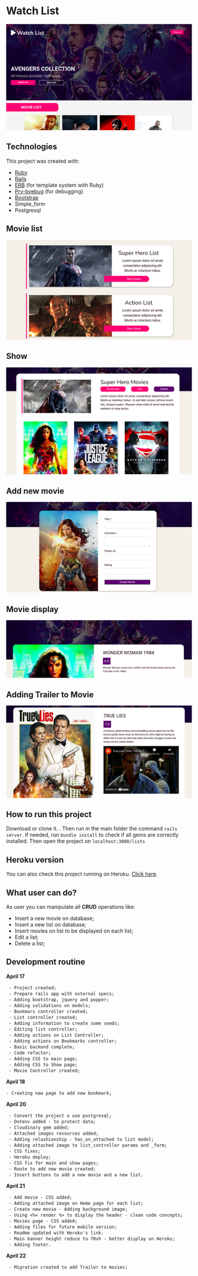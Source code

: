 

# Watch List

![main banner](https://github.com/thiagohrcosta/rails-watch-list/blob/master/public/img/movieList.png?raw=true)


## Technologies
This project was created with:

 - [Ruby](https://www.ruby-lang.org/pt/)
 - [Rails](https://rubygems.org/gems/rails)
 - [ERB](https://ruby-doc.org/stdlib-2.7.1/libdoc/erb/rdoc/ERB.html) (for template system with Ruby)
 - [Pry-byebug](https://rubygems.org/gems/pry-byebug/versions/3.4.0?locale=pt-BR) (for debugging)
 - [Bootstrap](https://getbootstrap.com/)
 - Simple_form
 - Postgresql

## Movie list
![enter image description here](https://github.com/thiagohrcosta/rails-watch-list/blob/master/public/img/listContent.png?raw=true)
## Show
![rshow1](https://github.com/thiagohrcosta/rails-watch-list/blob/master/public/img/movieContent.png?raw=true)

## Add new movie
![enter image description here](https://github.com/thiagohrcosta/rails-watch-list/blob/master/public/img/newMovie.png?raw=true)

## Movie display
![enter image description here](https://github.com/thiagohrcosta/rails-watch-list/blob/master/public/img/movieEach.png?raw=true)

## Adding Trailer to Movie
![enter image description here](https://github.com/thiagohrcosta/rails-watch-list/blob/master/public/img/addingTrailer.png?raw=true)

## How to run this project
Download or clone it. . Then run in the main folder the command `rails server`. If needed, run `bundle install` to check if all gems are correctly installed. Then open the project on `localhost:3000/lists`

## Heroku version
You can also check this project running on Heroku. [Click here](https://movienight-watch-list.herokuapp.com/lists).

## What user can do?
As user you can manipulate all **CRUD** operations like:

 - Insert a new movie on database;
 - Insert a new list on database;
 - Insert movies on list to be displayed on each list;
 - Edit a list;
 - Delete a list;

## Development routine

 **April 17**

     - Project created;
     - Prepare rails app with external specs;
     - Adding bootstrap, jquery and popper;
     - Adding validations on models;
     - Bookmars controller created;
     - List controller created;
     - Adding information to create some seeds;
     - Editing list controller;
     - Adding actions on List Controller;
     - Adding actions on Bookmarks controller;
     - Basic backend complete;
     - Code refactor;
     - Adding CSS to main page;
     - Adding CSS to Show page;
     - Movie Controller created;

**April 18**

    - Creating new page to add new bookmark;


**April 20**

     - Convert the project o use postgresql;
     - Dotenv added - to protect data;
     - Cloudinary gem added;
     - Attached images resources added;
     - Adding relashionship - has_on_attached to list model;
     - Adding attached image to list_controller params and _form;
     - CSS fixes;
     - Heroku deploy;
     - CSS fix for main and show pages;
     - Route to add new movie created;
     - Insert buttons to add a new movie and a new list.

**April 21**

     - Add movie - CSS added;
     - Adding attached image on Home page for each list;
     - Create new movie - Adding background image;
     - Using <%= render %> to display the header - clean code concepts;
     - Movies page - CSS added;
     - Adding files for future mobile version;
     - Readme updated with Heroku's link.
     - Main banner height reduce to 70vh - better display on Heroku;
     - Adding footer.

**April 22**

     - Migration created to add Trailer to movies;
